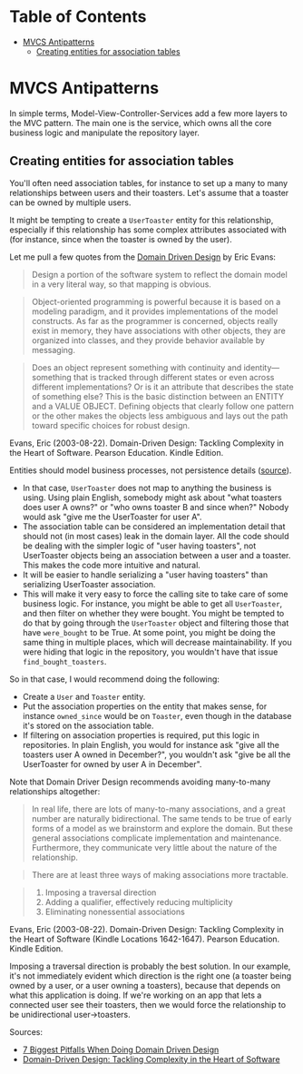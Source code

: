 <!-- START doctoc generated TOC please keep comment here to allow auto update -->
<!-- DON'T EDIT THIS SECTION, INSTEAD RE-RUN doctoc TO UPDATE -->

# Table of Contents

- [MVCS Antipatterns](#mvcs-antipatterns)
  - [Creating entities for association tables](#creating-entities-for-association-tables)

<!-- END doctoc generated TOC please keep comment here to allow auto update -->

# MVCS Antipatterns

In simple terms, Model-View-Controller-Services add a few more layers to the
MVC pattern. The main one is the service, which owns all the core business
logic and manipulate the repository layer.

## Creating entities for association tables

You'll often need association tables, for instance to set up a many to many
relationships between users and their toasters. Let's assume that a toaster can
be owned by multiple users.

It might be tempting to create a `UserToaster` entity for this relationship,
especially if this relationship has some complex attributes associated with
(for instance, since when the toaster is owned by the user).

Let me pull a few quotes from the [Domain Driven
Design](http://www.amazon.com/Domain-Driven-Design-Tackling-Complexity-Software/dp/0321125215) by Eric Evans:

> Design a portion of the software system to reflect the domain model in a very
> literal way, so that mapping is obvious.

> Object-oriented programming is powerful because it is based on a modeling
> paradigm, and it provides implementations of the model constructs. As far as
> the programmer is concerned, objects really exist in memory, they have
> associations with other objects, they are organized into classes, and they
> provide behavior available by messaging.

> Does an object represent something with continuity and identity— something
> that is tracked through different states or even across different
> implementations? Or is it an attribute that describes the state of something
> else? This is the basic distinction between an ENTITY and a VALUE OBJECT.
> Defining objects that clearly follow one pattern or the other makes the
> objects less ambiguous and lays out the path toward specific choices for
> robust design.

Evans, Eric (2003-08-22). Domain-Driven Design: Tackling Complexity in the
Heart of Software. Pearson Education. Kindle Edition.

Entities should model business processes, not persistence details
([source](http://blog.sapiensworks.com/post/2013/05/13/7-Biggest-Pitfalls-When-Doing-Domain-Driven-Design.aspx/)).

- In that case, `UserToaster` does not map to anything the business is using.
  Using plain English, somebody might ask about "what toasters does user
  A owns?" or "who owns toaster B and since when?" Nobody would ask "give me
  the UserToaster for user A".
- The association table can be considered an implementation detail that should
  not (in most cases) leak in the domain layer. All the code should be dealing
  with the simpler logic of "user having toasters", not UserToaster objects
  being an association between a user and a toaster. This makes the code more
  intuitive and natural.
- It will be easier to handle serializing a "user having toasters" than
  serializing UserToaster association.
- This will make it very easy to force the calling site to take care of some
  business logic. For instance, you might be able to get all `UserToaster`, and
  then filter on whether they were bought. You might be tempted to do that by
  going through the `UserToaster` object and filtering those that have
  `were_bought` to be True. At some point, you might be doing the same thing in
  multiple places, which will decrease maintainability. If you were hiding that
  logic in the repository, you wouldn't have that issue `find_bought_toasters`.

So in that case, I would recommend doing the following:

- Create a `User` and `Toaster` entity.
- Put the association properties on the entity that makes sense, for instance
  `owned_since` would be on `Toaster`, even though in the database it's stored
  on the association table.
- If filtering on association properties is required, put this logic in
  repositories. In plain English, you would for instance ask "give all the
  toasters user A owned in December?", you wouldn't ask "give be all the
  UserToaster for owned by user A in December".

Note that Domain Driver Design recommends avoiding many-to-many relationships
altogether:

> In real life, there are lots of many-to-many associations, and a great number
> are naturally bidirectional. The same tends to be true of early forms of
> a model as we brainstorm and explore the domain. But these general
> associations complicate implementation and maintenance. Furthermore, they
> communicate very little about the nature of the relationship.

> There are at least three ways of making associations more tractable.

> 1. Imposing a traversal direction
> 2. Adding a qualifier, effectively reducing multiplicity
> 3. Eliminating nonessential associations

Evans, Eric (2003-08-22). Domain-Driven Design: Tackling Complexity in the
Heart of Software (Kindle Locations 1642-1647). Pearson Education. Kindle
Edition.

Imposing a traversal direction is probably the best solution. In our example,
it's not immediately evident which direction is the right one (a toaster being
owned by a user, or a user owning a toasters), because that depends on what
this application is doing. If we're working on an app that lets a connected
user see their toasters, then we would force the relationship to be
unidirectional user->toasters.

Sources:

- [7 Biggest Pitfalls When Doing Domain Driven
  Design](http://blog.sapiensworks.com/post/2013/05/13/7-Biggest-Pitfalls-When-Doing-Domain-Driven-Design.aspx/)
- [Domain-Driven Design: Tackling Complexity in the Heart of
  Software](http://www.amazon.com/Domain-Driven-Design-Tackling-Complexity-Software/dp/0321125215)
